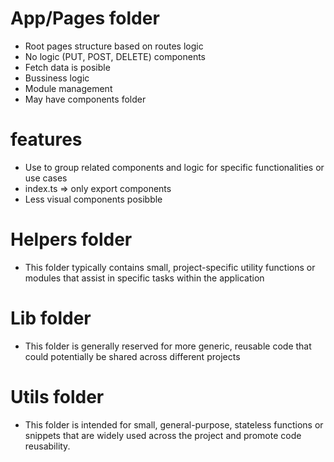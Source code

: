 # App/Pages folder

- Root pages structure based on routes logic
- No logic (PUT, POST, DELETE) components
- Fetch data is posible
- Bussiness logic
- Module management
- May have components folder

#

# features

- Use to group related components and logic for specific functionalities or use cases
- index.ts => only export components
- Less visual components posibble

#

# Helpers folder

- This folder typically contains small, project-specific utility functions or modules that assist in specific tasks within the application

#

# Lib folder

- This folder is generally reserved for more generic, reusable code that could potentially be shared across different projects

#

# Utils folder

- This folder is intended for small, general-purpose, stateless functions or snippets that are widely used across the project and promote code reusability.
